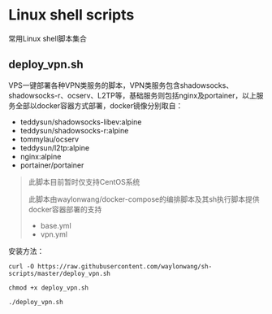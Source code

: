 # Linux shell scripts
常用Linux shell脚本集合
## deploy_vpn.sh
VPS一键部署各种VPN类服务的脚本，VPN类服务包含shadowsocks、shadowsocks-r、ocserv、L2TP等，基础服务则包括nginx及portainer，以上服务全部以docker容器方式部署，docker镜像分别取自：
* teddysun/shadowsocks-libev:alpine
* teddysun/shadowsocks-r:alpine
* tommylau/ocserv 
* teddysun/l2tp:alpine
* nginx:alpine
* portainer/portainer

> 此脚本目前暂时仅支持CentOS系统
>
> 此脚本由waylonwang/docker-compose的编排脚本及其sh执行脚本提供docker容器部署的支持
> * base.yml
> * vpn.yml

安装方法：

```shell
curl -O https://raw.githubusercontent.com/waylonwang/sh-scripts/master/deploy_vpn.sh

chmod +x deploy_vpn.sh

./deploy_vpn.sh
```
